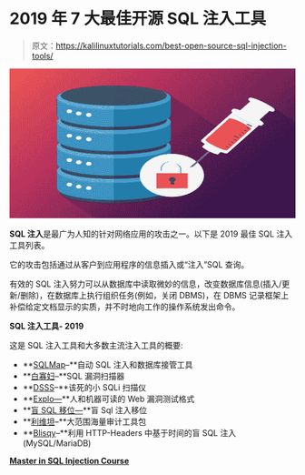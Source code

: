 # 2019 年 7 大最佳开源 SQL 注入工具

> 原文：<https://kalilinuxtutorials.com/best-open-source-sql-injection-tools/>

[![Top 7 Best Open Source SQL Injection Tools – 2019](img//5e13a4a165a1afc5657feeb2789c970b.png "Top 7 Best Open Source SQL Injection Tools – 2019")](https://1.bp.blogspot.com/-vxibV6CWoek/XTW9SQxouwI/AAAAAAAABgo/b8x814C-ICoun4I4tcJM9BMlNjxVoUyLwCLcBGAs/s1600/SQL%2BInjection.png)

**SQL 注入**是最广为人知的针对网络应用的攻击之一。以下是 2019 最佳 SQL 注入工具列表。

它的攻击包括通过从客户到应用程序的信息插入或“注入”SQL 查询。

有效的 SQL 注入努力可以从数据库中读取微妙的信息，改变数据库信息(插入/更新/删除)，在数据库上执行组织任务(例如，关闭 DBMS)，在 DBMS 记录框架上补偿给定文档显示的实质，并不时地向工作的操作系统发出命令。

**SQL 注入工具- 2019**

这是 SQL 注入工具和大多数主流注入工具的概要:

*   **[SQLMap](https://kalilinuxtutorials.com/sqlmap-2/)–**自动 SQL 注入和数据库接管工具
*   **[白寡妇](https://kalilinuxtutorials.com/whitewidow/)–**SQL 漏洞扫描器
*   **[DSSS](https://kalilinuxtutorials.com/dsss-sql-injection/)–**该死的小 SQLi 扫描仪
*   **[Explo—](http://kalilinuxtutorials.com/explo-human-machine-readable-web-vulnerability/)**人和机器可读的 Web 漏洞测试格式
*   **[盲 SQL 移位—](https://kalilinuxtutorials.com/blind-sql-bitshifting/)**盲 Sql 注入移位
*   **[利维坦](https://kalilinuxtutorials.com/leviathan/)–**大范围海量审计工具包
*   **[Blisqy](https://kalilinuxtutorials.com/blisqy-blind-sql-injection/)–**利用 HTTP-Headers 中基于时间的盲 SQL 注入(MySQL/MariaDB)

[**Master in SQL Injection Course**](https://ethicalhackersacademy.in/products/master-in-sql-injection-penetration-testing?_pos=1&_sid=b146e6eeb&_ss=r)